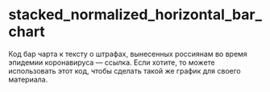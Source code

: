 # stacked_normalized_horizontal_bar_chart
Код бар чарта к тексту о штрафах, вынесенных россиянам во время эпидемии коронавируса — ссылка. Если хотите, то можете использовать этот код, чтобы сделать такой же график для своего материала.
